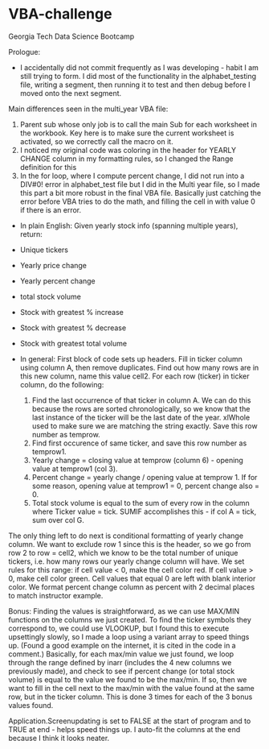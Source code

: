 # VBA-challenge
Georgia Tech Data Science Bootcamp

Prologue: 
  - I accidentally did not commit frequently as I was developing - habit I am still trying to form. I did most of the functionality in the alphabet_testing file, writing a segment, then running it to test and then debug before I moved onto the next segment.

Main differences seen in the multi_year VBA file:
  1. Parent sub whose only job is to call the main Sub for each worksheet in the workbook. Key here is to make sure the current worksheet is activated, so we correctly call the macro on it.
  2. I noticed my original code was coloring in the header for YEARLY CHANGE column in my formatting rules, so I changed the Range definition for this
  3. In the for loop, where I compute percent change, I did not run into a DIV#0! error in alphabet_test file but I did in the Multi year file, so I made this part a bit more robust in the final VBA file. Basically just catching the error before VBA tries to do the math, and filling the cell in with value 0 if there is an error.
  
 - In plain English:
  Given yearly stock info (spanning multiple years), return:
  - Unique tickers
  - Yearly price change
  - Yearly percent change
  - total stock volume
  - Stock with greatest % increase
  - Stock with greatest % decrease
  - Stock with greatest total volume
  
 - In general:
 First block of code sets up headers.
 Fill in ticker column using column A, then remove duplicates.
 Find out how many rows are in this new column, name this value cell2.
 For each row (ticker) in ticker column, do the following:
    1. Find the last occurrence of that ticker in column A. We can do this because the rows are sorted chronologically, so we know that the last instance of the ticker will be the last date of the year. xlWhole used to make sure we are matching the string exactly. Save this row number as temprow.
    2. Find first occurence of same ticker, and save this row number as temprow1. 
    3. Yearly change = closing value at temprow (column 6) - opening value at temprow1 (col 3).
    4. Percent change = yearly change / opening value at temprow 1. If for some reason, opening value at temprow1 = 0, percent change also  = 0.
    5. Total stock volume is equal to the sum of every row in the <vol> column where Ticker value = tick. SUMIF accomplishes this - if col A = tick, sum over col G. 
  

 The only thing left to do next is conditional formatting of yearly change column. We want to exclude row 1 since this is the header, so we go from row 2 to row = cell2, which we know to be the total number of unique tickers, i.e. how many rows our yearly change column will have.
  We set rules for this range: if cell value < 0, make the cell color red. If cell value > 0, make cell color green. Cell values that equal 0 are left with blank interior color.
  We format percent change column as percent with 2 decimal places to match instructor example.
  
  Bonus:
  Finding the values is straightforward, as we can use MAX/MIN functions on the columns we just created. To find the ticker symbols they correspond to, we could use VLOOKUP, but I found this to execute upsettingly slowly, so I made a loop using a variant array to speed things up. (Found a good example on the internet, it is cited in the code in a comment.)
  Basically, for each max/min value we just found, we loop through the range defined by inarr (includes the 4 new columns we previously made), and check to see if percent change (or total stock volume) is equal to the value we found to be the max/min. If so, then we want to fill in the cell next to the max/min with the value found at the same row, but in the ticker column.
  This is done 3 times for each of the 3 bonus values found.
  
  Application.Screenupdating is set to FALSE at the start of program and to TRUE at end - helps speed things up. 
  I auto-fit the columns at the end because I think it looks neater.
  
  
  
  
  
    
 
 
